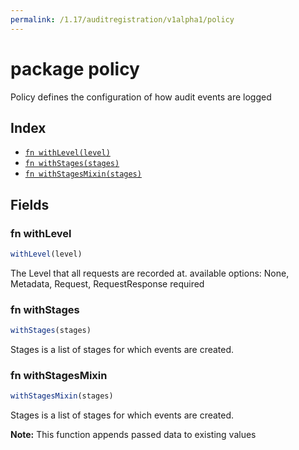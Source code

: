 ```yaml
---
permalink: /1.17/auditregistration/v1alpha1/policy
---
```


# package policy

Policy defines the configuration of how audit events are logged

## Index

* [`fn withLevel(level)`](#fn-withlevel)
* [`fn withStages(stages)`](#fn-withstages)
* [`fn withStagesMixin(stages)`](#fn-withstagesmixin)

## Fields

### fn withLevel

```ts
withLevel(level)
```

The Level that all requests are recorded at. available options: None, Metadata, Request, RequestResponse required

### fn withStages

```ts
withStages(stages)
```

Stages is a list of stages for which events are created.

### fn withStagesMixin

```ts
withStagesMixin(stages)
```

Stages is a list of stages for which events are created.

**Note:** This function appends passed data to existing values